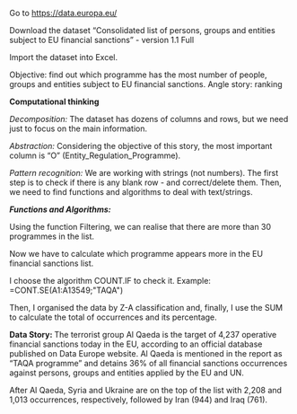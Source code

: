Go to https://data.europa.eu/
<p> Download the dataset “Consolidated list of persons, groups and entities subject to EU financial sanctions” - version 1.1 Full
<p> Import the dataset into Excel. </p>
<p> Objective: find out which programme has the most number of people, groups and entities subject to EU financial sanctions.
Angle story: ranking 
<p> <b> Computational thinking </p> </b>
<p><i> Decomposition: </i>  The dataset has dozens of columns and rows, but we need just to focus on the main information. 
<p><i> Abstraction: </i> Considering the objective of this story, the most important column is “O” (Entity_Regulation_Programme).
<p><i> Pattern recognition: </i> We are working with strings (not numbers). The first step is to check if there is any blank row - and correct/delete them.
Then, we need to find functions and algorithms to deal with text/strings.
<b> <i> <p> Functions and Algorithms: </b> </i>
<p> Using the function Filtering, we can realise that there are more than 30 programmes in the list. 
<p> Now we have to calculate which programme appears more in the EU financial sanctions list.
<p> I choose the algorithm COUNT.IF to check it. Example: =CONT.SE(A1:A13549;"TAQA")
<p> Then, I organised the data by Z-A classification and, finally, I use the SUM to calculate the total of occurrences and its percentage. 

<b> Data Story: </b>
The terrorist group Al Qaeda is the target of 4,237 operative financial sanctions today in the EU, according to an official database published on Data Europe website. 
Al Qaeda is mentioned in the report as “TAQA programme” and detains 36% of all financial sanctions occurrences against persons, groups and entities applied by the EU and UN.

After Al Qaeda, Syria and Ukraine are on the top of the list with 2,208 and 1,013 occurrences, respectively, followed by Iran (944) and Iraq (761).
</html>
